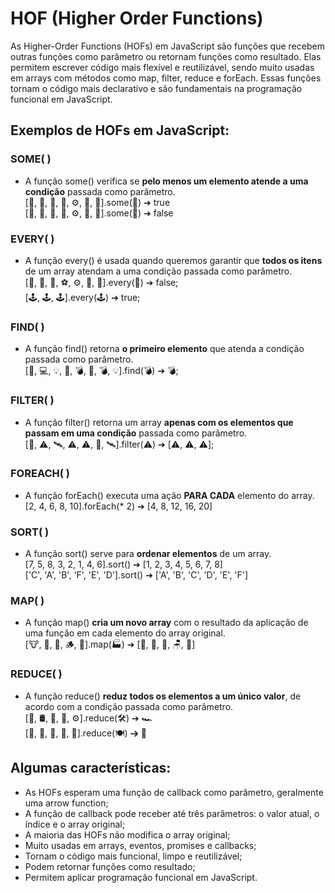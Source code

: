 # HOF (Higher Order Functions)
As Higher-Order Functions (HOFs) em JavaScript são funções que recebem outras funções como parâmetro ou retornam funções como resultado. Elas permitem escrever código mais flexível e reutilizável, sendo muito usadas em arrays com métodos como map, filter, reduce e forEach. Essas funções tornam o código mais declarativo e são fundamentais na programação funcional em JavaScript.

## Exemplos de HOFs em JavaScript:

### SOME( )
- A função some() verifica se <strong>pelo menos um elemento atende a uma condição</strong> passada como parâmetro. <br>
[🏀, 🏓, 🧪, 🤖, ⚙️, 🐳, 🚗].some(🤖) ➔ true <br>
[🏀, 🏓, 🧪, 🤖, ⚙️, 🐳, 🚗].some(🏈) ➔ false

### EVERY( )
- A função every() é usada quando queremos garantir que <strong>todos os itens</strong> de um array atendam a uma condição passada como parâmetro. <br>
[🏀, 🏓, 🚗, ⚽, ⚙️, 🐳, 🚗].every(🚗) ➔ false; <br>
[🕹️, 🕹️, 🕹️].every(🕹️) ➔ true;

### FIND( )
- A função find() retorna <strong>o primeiro elemento</strong> que atenda a condição passada como parâmetro. <br>
[🏀, 💻, 💡, 🔧, 💣, 🐳, 💣, 💡].find(💣) ➔ 💣;

### FILTER( )
- A função filter() retorna um array <strong>apenas com os elementos que passam em uma condição</strong> passada como parâmetro. <br>
[🏀, ⚠️, 🛰️, ⚠️, ⚠️, 🐳, 🛰️].filter(⚠️) ➔ [⚠️, ⚠️, ⚠️];

### FOREACH( )
- A função forEach() executa uma ação <strong>PARA CADA</strong> elemento do array. <br>
[2, 4, 6, 8, 10].forEach(* 2) ➔ [4, 8, 12, 16, 20]

### SORT( )
- A função sort() serve para <strong>ordenar elementos</strong> de um array. <br>
[7, 5, 8, 3, 2, 1, 4, 6].sort() ➔ [1, 2, 3, 4, 5, 6, 7, 8] <br>
['C', 'A', 'B', 'F', 'E', 'D'].sort() ➔ ['A', 'B', 'C', 'D', 'E', 'F']

### MAP( )
- A função map() <strong>cria um novo array</strong> com o resultado da aplicação de uma função em cada elemento do array original. <br>
[🐮, 🥔, 🌽, 🪵, 🍎].map(🏭) ➔ [🍔, 🍟, 🍿, 🪑, 🥧]

### REDUCE( )
- A função reduce() <strong>reduz todos os elementos a um único valor</strong>, de acordo com a condição passada como parâmetro. <br>
[🧰, 🛢️, 🔧, 🔩, ⚙️].reduce(🛠️) ➔ 🏎️ <br>
[🍔, 🍟, 🍿, 🥧, 🍩].reduce(🍽) ➔ 💩


## Algumas características:
- As HOFs esperam uma função de callback como parâmetro, geralmente uma arrow function;
- A função de callback pode receber até três parâmetros: o valor atual, o índice e o array original;
- A maioria das HOFs não modifica o array original;
- Muito usadas em arrays, eventos, promises e callbacks;
- Tornam o código mais funcional, limpo e reutilizável;
- Podem retornar funções como resultado;
- Permitem aplicar programação funcional em JavaScript.
